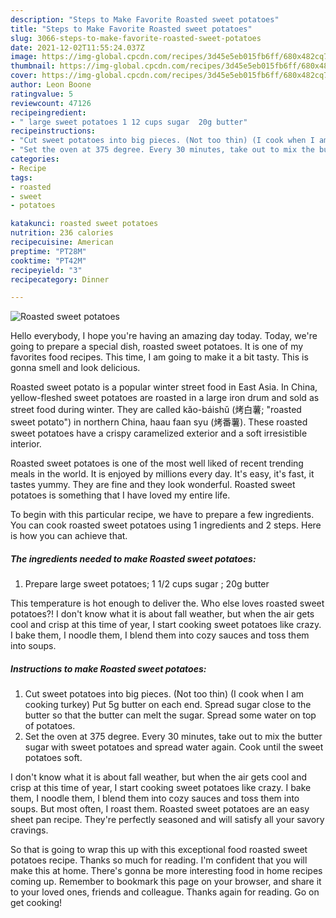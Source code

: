```yaml
---
description: "Steps to Make Favorite Roasted sweet potatoes"
title: "Steps to Make Favorite Roasted sweet potatoes"
slug: 3066-steps-to-make-favorite-roasted-sweet-potatoes
date: 2021-12-02T11:55:24.037Z
image: https://img-global.cpcdn.com/recipes/3d45e5eb015fb6ff/680x482cq70/roasted-sweet-potatoes-recipe-main-photo.jpg
thumbnail: https://img-global.cpcdn.com/recipes/3d45e5eb015fb6ff/680x482cq70/roasted-sweet-potatoes-recipe-main-photo.jpg
cover: https://img-global.cpcdn.com/recipes/3d45e5eb015fb6ff/680x482cq70/roasted-sweet-potatoes-recipe-main-photo.jpg
author: Leon Boone
ratingvalue: 5
reviewcount: 47126
recipeingredient:
- " large sweet potatoes 1 12 cups sugar  20g butter"
recipeinstructions:
- "Cut sweet potatoes into big pieces. (Not too thin) (I cook when I am cooking turkey) Put 5g butter on each end. Spread sugar close to the butter so that the butter can melt the sugar. Spread some water on top of potatoes."
- "Set the oven at 375 degree. Every 30 minutes, take out to mix the butter sugar with sweet potatoes and spread water again. Cook until the sweet potatoes soft."
categories:
- Recipe
tags:
- roasted
- sweet
- potatoes

katakunci: roasted sweet potatoes 
nutrition: 236 calories
recipecuisine: American
preptime: "PT28M"
cooktime: "PT42M"
recipeyield: "3"
recipecategory: Dinner

---
```



![Roasted sweet potatoes](https://img-global.cpcdn.com/recipes/3d45e5eb015fb6ff/680x482cq70/roasted-sweet-potatoes-recipe-main-photo.jpg)

Hello everybody, I hope you're having an amazing day today. Today, we're going to prepare a special dish, roasted sweet potatoes. It is one of my favorites food recipes. This time, I am going to make it a bit tasty. This is gonna smell and look delicious.

Roasted sweet potato is a popular winter street food in East Asia. In China, yellow-fleshed sweet potatoes are roasted in a large iron drum and sold as street food during winter. They are called kǎo-báishǔ (烤白薯; &#34;roasted sweet potato&#34;) in northern China, haau faan syu (烤番薯). These roasted sweet potatoes have a crispy caramelized exterior and a soft irresistible interior.

Roasted sweet potatoes is one of the most well liked of recent trending meals in the world. It is enjoyed by millions every day. It's easy, it's fast, it tastes yummy. They are fine and they look wonderful. Roasted sweet potatoes is something that I have loved my entire life.


To begin with this particular recipe, we have to prepare a few ingredients. You can cook roasted sweet potatoes using 1 ingredients and 2 steps. Here is how you can achieve that.

<!--inarticleads1-->

##### The ingredients needed to make Roasted sweet potatoes:

1. Prepare  large sweet potatoes; 1 1/2 cups sugar ; 20g butter


This temperature is hot enough to deliver the. Who else loves roasted sweet potatoes?! I don&#39;t know what it is about fall weather, but when the air gets cool and crisp at this time of year, I start cooking sweet potatoes like crazy. I bake them, I noodle them, I blend them into cozy sauces and toss them into soups. 

<!--inarticleads2-->

##### Instructions to make Roasted sweet potatoes:

1. Cut sweet potatoes into big pieces. (Not too thin) (I cook when I am cooking turkey) Put 5g butter on each end. Spread sugar close to the butter so that the butter can melt the sugar. Spread some water on top of potatoes.
1. Set the oven at 375 degree. Every 30 minutes, take out to mix the butter sugar with sweet potatoes and spread water again. Cook until the sweet potatoes soft.


I don&#39;t know what it is about fall weather, but when the air gets cool and crisp at this time of year, I start cooking sweet potatoes like crazy. I bake them, I noodle them, I blend them into cozy sauces and toss them into soups. But most often, I roast them. Roasted sweet potatoes are an easy sheet pan recipe. They&#39;re perfectly seasoned and will satisfy all your savory cravings. 

So that is going to wrap this up with this exceptional food roasted sweet potatoes recipe. Thanks so much for reading. I'm confident that you will make this at home. There's gonna be more interesting food in home recipes coming up. Remember to bookmark this page on your browser, and share it to your loved ones, friends and colleague. Thanks again for reading. Go on get cooking!
